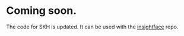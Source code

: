 # Coming soon.
The code for SKH is updated. It can be used with the [insightface](https://github.com/deepinsight/insightface) repo.
